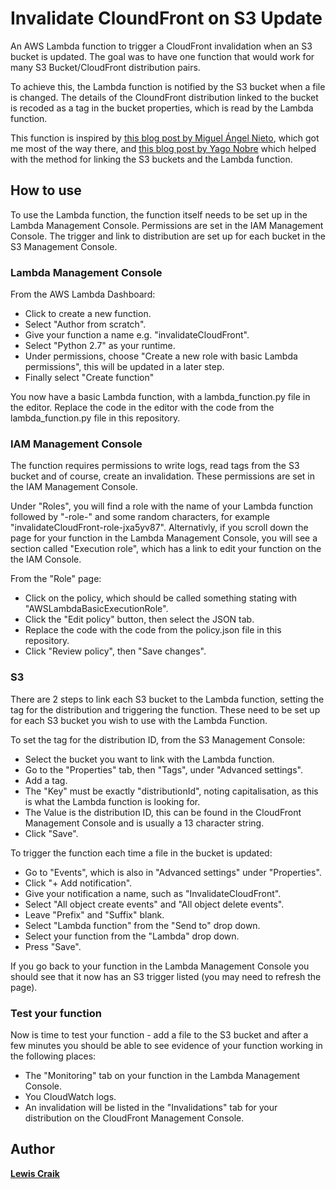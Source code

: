 # Invalidate CloundFront on S3 Update
An AWS Lambda function to trigger a CloudFront invalidation when an S3 bucket is updated. The goal was to have one function that would work for many S3 Bucket/CloudFront distribution pairs.

To achieve this, the Lambda function is notified by the S3 bucket when a file is changed. The details of the CloundFront distribution linked to the bucket is recoded as a tag in the bucket properties, which is read by the Lambda function.

This function is inspired by [this blog post by Miguel Ángel Nieto](https://blog.miguelangelnieto.net/posts/Automatic_Cloudfront_invalidation_with_Amazon_Lambda.html), which got me most of the way there, and [this blog post by Yago Nobre](https://medium.com/@yagonobre/automatically-invalidate-cloudfront-cache-for-site-hosted-on-s3-3c7818099868) which helped with the method for linking the S3 buckets and the Lambda function.

## How to use
To use the Lambda function, the function itself needs to be set up in the Lambda Management Console. Permissions are set in the IAM Management Console. The trigger and link to distribution are set up for each bucket in the S3 Management Console.

### Lambda Management Console
From the AWS Lambda Dashboard:
* Click to create a new function.
* Select "Author from scratch".
* Give your function a name e.g. "invalidateCloudFront".
* Select "Python 2.7" as your runtime.
* Under permissions, choose "Create a new role with basic Lambda permissions", this will be updated in a later step.
* Finally select "Create function"

You now have a basic Lambda function, with a lambda_function.py file in the editor. Replace the code in the editor with the code from the lambda_function.py file in this repository.

### IAM Management Console
The function requires permissions to write logs, read tags from the S3 bucket and of course, create an invalidation. These permissions are set in the IAM Management Console.

Under "Roles", you will find a role with the name of your Lambda function followed by "-role-" and some random characters, for example "invalidateCloudFront-role-jxa5yv87". Alternativly, if you scroll down the page for your function in the Lambda Management Console, you will see a section called "Execution role", which has a link to edit your function on the the IAM Console.

From the "Role" page:
* Click on the policy, which should be called something stating with "AWSLambdaBasicExecutionRole".
* Click the "Edit policy" button, then select the JSON tab.
* Replace the code with the code from the policy.json file in this repository.
* Click "Review policy", then "Save changes".

### S3
There are 2 steps to link each S3 bucket to the Lambda function, setting the tag for the distribution and triggering the function. These need to be set up for each S3 bucket you wish to use with the Lambda Function.

To set the tag for the distribution ID, from the S3 Management Console:
* Select the bucket you want to link with the Lambda function.
* Go to the "Properties" tab, then "Tags", under "Advanced settings".
* Add a tag.
* The "Key" must be exactly "distributionId", noting capitalisation, as this is what the Lambda function is looking for.
* The Value is the distribution ID, this can be found in the CloudFront Management Console and is usually a 13 character string.
* Click "Save".

To trigger the function each time a file in the bucket is updated:
* Go to "Events", which is also in "Advanced settings" under "Properties".
* Click "+ Add notification".
* Give your notification a name, such as "InvalidateCloudFront".
* Select "All object create events" and "All object delete events".
* Leave "Prefix" and "Suffix" blank.
* Select "Lambda function" from the "Send to" drop down.
* Select your function from the "Lambda" drop down.
* Press "Save".

If you go back to your function in the Lambda Management Console you should see that it now has an S3 trigger listed (you may need to refresh the page).

### Test your function
Now is time to test your function - add a file to the S3 bucket and after a few minutes you should be able to see evidence of your function working in the following places:
* The "Monitoring" tab on your function in the Lambda Management Console.
* You CloudWatch logs.
* An invalidation will be listed in the "Invalidations" tab for your distribution on the CloudFront Management Console.

## Author
**[Lewis Craik](http://lewiscraik.co.uk)**
